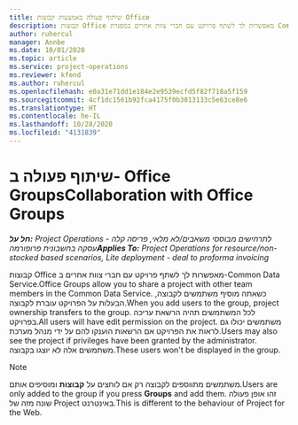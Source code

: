 ```yaml
---
title: שיתוף פעולה באמצעות קבוצות Office
description: קבוצות Office מאפשרות לך לשתף פרויקט עם חברי צוות אחרים במסגרת Common Data Service.
author: ruhercul
manager: Annbe
ms.date: 10/01/2020
ms.topic: article
ms.service: project-operations
ms.reviewer: kfend
ms.author: ruhercul
ms.openlocfilehash: e0a31e71dd1e184e2e9539ecfd5f82f718a5f159
ms.sourcegitcommit: 4cf1dc1561b92fca4175f0b3813133c5e63ce8e6
ms.translationtype: HT
ms.contentlocale: he-IL
ms.lasthandoff: 10/28/2020
ms.locfileid: "4131839"
---
```

# <a name="collaboration-with-office-groups"></a><span data-ttu-id="a42f8-103">שיתוף פעולה ב- Office Groups</span><span class="sxs-lookup"><span data-stu-id="a42f8-103">Collaboration with Office Groups</span></span>

<span data-ttu-id="a42f8-104">_**חל על:** Project Operations לתרחישים מבוססי משאבים/לא מלאי, פריסה קלה - עסקה בחשבונית פרופורמה_</span><span class="sxs-lookup"><span data-stu-id="a42f8-104">_**Applies To:** Project Operations for resource/non-stocked based scenarios, Lite deployment - deal to proforma invoicing_</span></span>

<span data-ttu-id="a42f8-105">קבוצות Office מאפשרות לך לשתף פרויקט עם חברי צוות אחרים ב-Common Data Service.</span><span class="sxs-lookup"><span data-stu-id="a42f8-105">Office Groups allow you to share a project with other team members in the Common Data Service.</span></span> <span data-ttu-id="a42f8-106">כשאתה מוסיף משתמשים לקבוצה, הבעלות על הפרויקט עוברת לקבוצה.</span><span class="sxs-lookup"><span data-stu-id="a42f8-106">When you add users to the group, project ownership transfers to the group.</span></span> <span data-ttu-id="a42f8-107">לכל המשתמשים תהיה הרשאת עריכה בפרויקט.</span><span class="sxs-lookup"><span data-stu-id="a42f8-107">All users will have edit permission on the project.</span></span> <span data-ttu-id="a42f8-108">משתמשים יכולו גם לראות את הפרויקט אם הרשאות הוענקו להם על ידי מנהל מערכת.</span><span class="sxs-lookup"><span data-stu-id="a42f8-108">Users may also see the project if privileges have been granted by the administrator.</span></span> <span data-ttu-id="a42f8-109">משתמשים אלה לא יוצגו בקבוצה.</span><span class="sxs-lookup"><span data-stu-id="a42f8-109">These users won't be displayed in the group.</span></span>

> [!NOTE] 
> <span data-ttu-id="a42f8-110">משתמשים מתווספים לקבוצה רק אם לוחצים על **קבוצות** ומוסיפים אותם.</span><span class="sxs-lookup"><span data-stu-id="a42f8-110">Users are only added to the group if you press **Groups** and add them.</span></span> <span data-ttu-id="a42f8-111">זהו אופן פעולה שונה מזה של Project באינטרנט.</span><span class="sxs-lookup"><span data-stu-id="a42f8-111">This is different to the behaviour of Project for the Web.</span></span> 

